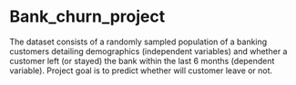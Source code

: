 # Bank_churn_project
The dataset consists of a randomly sampled population of a banking customers detailing demographics (independent variables) and whether a customer left (or stayed) the bank within the last 6 months (dependent variable). Project goal is to predict whether will customer leave or not.
